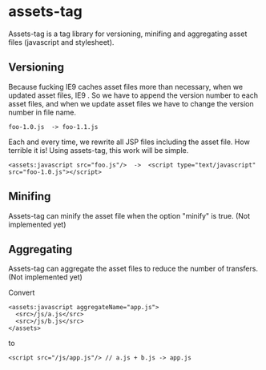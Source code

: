assets-tag
==========

Assets-tag is a tag library for versioning, minifing and aggregating asset files (javascript and stylesheet).

Versioning
----------

Because fucking IE9 caches asset files more than necessary, when we updated asset files, IE9 .
So we have to append the version number to each asset files, and when we update asset files we have to change the version number in file name.

    foo-1.0.js  -> foo-1.1.js

Each and every time, we rewrite all JSP files including the asset file. How terrible it is!
Using assets-tag, this work will be simple.

    <assets:javascript src="foo.js"/>  ->  <script type="text/javascript" src="foo-1.0.js"></script>

Minifing
--------

Assets-tag can minify the asset file when the option "minify" is true. (Not implemented yet)

Aggregating
-----------

Assets-tag can aggregate the asset files to reduce the number of transfers. (Not implemented yet)

Convert

    <assets:javascript aggregateName="app.js">
      <src>/js/a.js</src>
      <src>/js/b.js</src>
    </assets>

to

    <script src="/js/app.js"/> // a.js + b.js -> app.js


